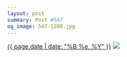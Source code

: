 ```yaml
---
layout: post
summary: Post #547
og_image: 547-1280.jpg
---
```


<p>
  <time><a href="/547">{{ page.date | date: "%B %e, %Y" }}</a></time>
  <a href="/547"><img src="{{ site.assets_url }}/547-640.jpg" srcset="{{ site.assets_url }}/547-320.jpg 320w, {{ site.assets_url }}/547-640.jpg 640w, {{ site.assets_url }}/547-960.jpg 960w, {{ site.assets_url }}/547-1280.jpg 1280w" sizes="(min-width: 700px) 50vw, calc(100vw - 2rem)" /></a>
</p>
